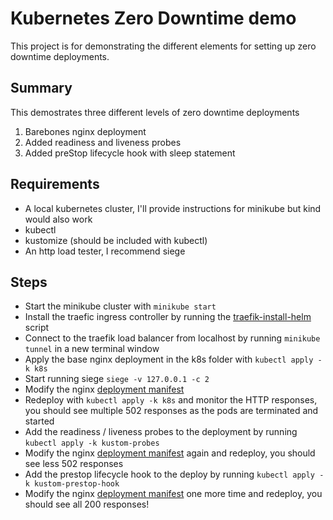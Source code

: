 # Kubernetes Zero Downtime demo
This project is for demonstrating the different elements for setting up zero downtime deployments.

## Summary
This demostrates three different levels of zero downtime deployments
1. Barebones nginx deployment
2. Added readiness and liveness probes
3. Added preStop lifecycle hook with sleep statement

## Requirements
- A local kubernetes cluster, I'll provide instructions for minikube but kind would also work
- kubectl
- kustomize (should be included with kubectl)
- An http load tester, I recommend siege

## Steps
- Start the minikube cluster with `minikube start`
- Install the traefic ingress controller by running the [traefik-install-helm](traefik-install-helm.sh) script
- Connect to the traefik load balancer from localhost by running `minikube tunnel` in a new terminal window
- Apply the base nginx deployment in the k8s folder with `kubectl apply -k k8s`
- Start running siege `siege -v 127.0.0.1 -c 2`
- Modify the nginx [deployment manifest](/k8s/nginx/deploy.yaml)
- Redeploy with `kubectl apply -k k8s` and monitor the HTTP responses, you should see multiple 502 responses as the pods are terminated and started
- Add the readiness / liveness probes to the deployment by running `kubectl apply -k kustom-probes`
- Modify the nginx [deployment manifest](/k8s/nginx/deploy.yaml) again and redeploy, you should see less 502 responses
- Add the prestop lifecycle hook to the deploy by running `kubectl apply -k kustom-prestop-hook`
- Modify the nginx [deployment manifest](/k8s/nginx/deploy.yaml) one more time and redeploy, you should see all 200 responses!